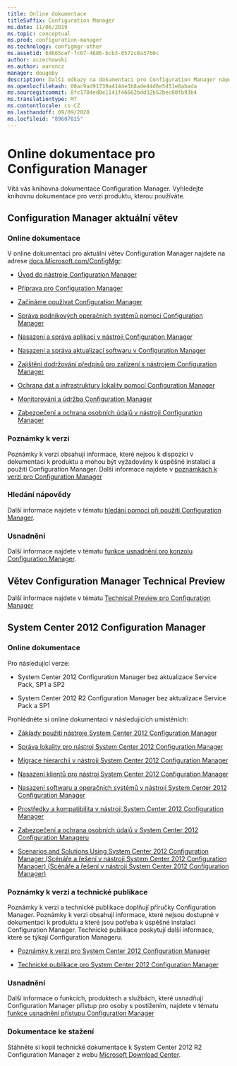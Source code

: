 ```yaml
---
title: Online dokumentace
titleSuffix: Configuration Manager
ms.date: 11/06/2019
ms.topic: conceptual
ms.prod: configuration-manager
ms.technology: configmgr-other
ms.assetid: 6d665cef-fc67-4686-bcb3-0572c0a3760c
author: aczechowski
ms.author: aaroncz
manager: dougeby
description: Další odkazy na dokumentaci pro Configuration Manager nápovědu
ms.openlocfilehash: 00ac9ad91739a4144e3b8a4e44d6e5d31e8abada
ms.sourcegitcommit: 8fc1704ed0e1141f46662bdd32b52bec00fb93b4
ms.translationtype: MT
ms.contentlocale: cs-CZ
ms.lasthandoff: 09/09/2020
ms.locfileid: "89607815"
---
```

# <a name="online-documentation-for-configuration-manager"></a>Online dokumentace pro Configuration Manager

<!-- this article is a placeholder for the historical CHM file, or F1 help, as all the versions used the same FWLINK to get to help. Due to that, this file is used to help redirect the reader to the product they want help with -->

Vítá vás knihovna dokumentace Configuration Manager. Vyhledejte knihovnu dokumentace pro verzi produktu, kterou používáte.

## <a name="configuration-manager-current-branch"></a>Configuration Manager aktuální větev

### <a name="online-documentation"></a>Online dokumentace

V online dokumentaci pro aktuální větev Configuration Manager najdete na adrese [docs.Microsoft.com/ConfigMgr](/configmgr):  

- [Úvod do nástroje Configuration Manager](../understand/introduction.md)  

- [Příprava pro Configuration Manager](../plan-design/get-ready.md)  

- [Začínáme používat Configuration Manager](../servers/deploy/start-using.md)  

- [Správa podnikových operačních systémů pomocí Configuration Manager](../../osd/understand/introduction-to-operating-system-deployment.md)  

- [Nasazení a správa aplikací v nástroji Configuration Manager](../../apps/deploy-use/deploy-applications.md)  

- [Nasazení a správa aktualizací softwaru v Configuration Manager](../../sum/understand/software-updates-introduction.md)  

- [Zajištění dodržování předpisů pro zařízení s nástrojem Configuration Manager](../../compliance/understand/ensure-device-compliance.md)  

- [Ochrana dat a infrastruktury lokality pomocí Configuration Manager](../../protect/understand/protect-data-and-site-infrastructure.md)  

- [Monitorování a údržba Configuration Manager](../servers/manage/maintenance-tasks.md)  

- [Zabezpečení a ochrana osobních údajů v nástroji Configuration Manager](../plan-design/security/security-and-privacy.md)  

### <a name="release-notes"></a>Poznámky k verzi

Poznámky k verzi obsahují informace, které nejsou k dispozici v dokumentaci k produktu a mohou být vyžadovány k úspěšné instalaci a použití Configuration Manager. Další informace najdete v [poznámkách k verzi pro Configuration Manager](../servers/deploy/install/release-notes.md)  

### <a name="find-help"></a>Hledání nápovědy

Další informace najdete v tématu [hledání pomoci při použití Configuration Manager](../understand/find-help.md).

### <a name="accessibility"></a>Usnadnění

Další informace najdete v tématu [funkce usnadnění pro konzolu Configuration Manager](../understand/accessibility-features.md).

## <a name="configuration-manager-technical-preview-branch"></a>Větev Configuration Manager Technical Preview

Další informace najdete v tématu [Technical Preview pro Configuration Manager](../get-started/technical-preview.md)  

## <a name="system-center-2012-configuration-manager"></a>System Center 2012 Configuration Manager

### <a name="online-documentation"></a>Online dokumentace

Pro následující verze:

- System Center 2012 Configuration Manager bez aktualizace Service Pack, SP1 a SP2  

- System Center 2012 R2 Configuration Manager bez aktualizace Service Pack a SP1  

Prohlédněte si online dokumentaci v následujících umístěních:  

- [Základy použití nástroje System Center 2012 Configuration Manager](/previous-versions/system-center/system-center-2012-R2/gg682144\(v=technet.10\))  

- [Správa lokality pro nástroj System Center 2012 Configuration Manager](/previous-versions/system-center/system-center-2012-R2/gg681983\(v=technet.10\))  

- [Migrace hierarchií v nástroji System Center 2012 Configuration Manager](/previous-versions/system-center/system-center-2012-R2/gg682006\(v=technet.10\))  

- [Nasazení klientů pro nástroj System Center 2012 Configuration Manager](/previous-versions/system-center/system-center-2012-R2/gg699391\(v=technet.10\))  

- [Nasazení softwaru a operačních systémů v nástroji System Center 2012 Configuration Manager](/previous-versions/system-center/system-center-2012-R2/gg699393\(v=technet.10\))  

- [Prostředky a kompatibilita v nástroji System Center 2012 Configuration Manager](/previous-versions/system-center/system-center-2012-R2/gg682029\(v=technet.10\))  

- [Zabezpečení a ochrana osobních údajů v System Center 2012 Configuration Manageru](/previous-versions/system-center/system-center-2012-R2/gg682033\(v=technet.10\))  

- [Scenarios and Solutions Using System Center 2012 Configuration Manager (Scénáře a řešení v nástroji System Center 2012 Configuration Manager) (Scénáře a řešení v nástroji System Center 2012 Configuration Manager)](/previous-versions/system-center/system-center-2012-R2/jj884163\(v=technet.10\))  

### <a name="release-notes-and-technical-publications"></a>Poznámky k verzi a technické publikace

Poznámky k verzi a technické publikace doplňují příručky Configuration Manager. Poznámky k verzi obsahují informace, které nejsou dostupné v dokumentaci k produktu a které jsou potřeba k úspěšné instalaci Configuration Manager. Technické publikace poskytují další informace, které se týkají Configuration Manageru.  

- [Poznámky k verzi pro System Center 2012 Configuration Manager](/previous-versions/system-center/system-center-2012-R2/jj870706\(v=technet.10\))  

- [Technické publikace pro System Center 2012 Configuration Manager](/previous-versions/system-center/system-center-2012-R2/hh531521\(v=technet.10\))  

### <a name="accessibility"></a>Usnadnění

Další informace o funkcích, produktech a službách, které usnadňují Configuration Manager přístup pro osoby s postižením, najdete v tématu [funkce usnadnění přístupu Configuration Manager](/previous-versions/system-center/system-center-2012-R2/jj553406\(v=technet.10\))

### <a name="downloadable-documentation"></a>Dokumentace ke stažení

Stáhněte si kopii technické dokumentace k System Center 2012 R2 Configuration Manager z webu [Microsoft Download Center](https://www.microsoft.com/download/details.aspx?id=29256).